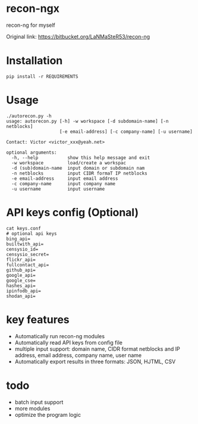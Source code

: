 # recon-ngx

recon-ng for myself

Original link: https://bitbucket.org/LaNMaSteR53/recon-ng

# Installation

```
pip install -r REQUIREMENTS
```

# Usage

```
./autorecon.py -h
usage: autorecon.py [-h] -w workspace [-d subdomain-name] [-n netblocks]
                    [-e email-address] [-c company-name] [-u username]

Contact: Victor <victor_xxx@yeah.net>

optional arguments:
  -h, --help           show this help message and exit
  -w workspace         load/create a workspac
  -d (sub)domain-name  input domain or subdomain nam
  -n netblocks         input CIDR formaT IP netblocks
  -e email-address     input email address
  -c company-name      input company name
  -u username          input username
```

# API keys config (Optional)
```
cat keys.conf
# optional api keys
bing_api=
builtwith_api=
censysio_id=
censysio_secret=
flickr_api=
fullcontact_api=
github_api=
google_api=
google_cse=
hashes_api=
ipinfodb_api=
shodan_api=
```

# key features
 
  - Automatically  run recon-ng modules
  - Automatically read API keys from config file
  - multiple input support: domain name, CIDR format netblocks and IP address, email address, company name, user name
  - Automatically export results in three formats: JSON, HJTML, CSV

# todo

 - batch input support
 - more modules
 - optimize the program logic

